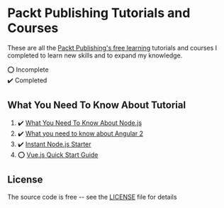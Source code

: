 # Packt Publishing Tutorials and Courses

These are all the [Packt Publishing's free learning](https://www.packtpub.com/free-learning) tutorials and courses I completed to learn new skills and to expand my knowledge.

:o: Incomplete  
:heavy_check_mark: Completed

## What You Need To Know About Tutorial

1. :heavy_check_mark: [What You Need To Know About Node.js](what-you-need-to-know-about-nodejs)
2. :heavy_check_mark: [What you need to know about Angular 2](what-you-need-to-know-about-angular-2)
3. :heavy_check_mark: [Instant Node.js Starter](instant-nodejs-starter)
4. :o: [Vue.js Quick Start Guide](vuejs-quick-start-guide)

## License

The source code is free -- see the [LICENSE](LICENSE) file for details
